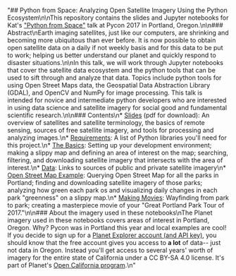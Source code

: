 "## Python from Space: Analyzing Open Satellite Imagery Using the Python Ecosystem\n\nThis repository contains the slides and Jupyter notebooks for Kat's [\"Python from Space\"](https://us.pycon.org/2017/schedule/presentation/364/) talk at Pycon 2017 in Portland, Oregon.\n\n### Abstract\nEarth imaging satellites, just like our computers, are shrinking and becoming more ubiquitous than ever before. It is now possible to obtain open satellite data on a daily if not weekly basis and for this data to be put to work; helping us better understand our planet and quickly respond to disaster situations.\n\nIn this talk, we will work through Jupyter notebooks that cover the satellite data ecosystem and the python tools that can be used to sift through and analyze that data. Topics include python tools for using Open Street Maps data, the Geospatial Data Abstraction Library (GDAL), and OpenCV and NumPy for image processing. This talk is intended for novice and intermediate python developers who are interested in using data science and satellite imagery for social good and fundamental scientific research.\n\n### Contents\n* [Slides](Pycon2017.pdf) (pdf for download): An overview of satellites and satellite terminology, the basics of remote sensing, sources of free satellite imagery, and tools for processing and analyzing images.\n* [Requirements](requirements.txt): A list of Python libraries you'll need for this project.\n* [The Basics](TheBasics.ipynb): Setting up your development environment; making a slippy map and defining an area of interest on the map; searching, filtering, and downloading satellite imagery that intersects with the area of interest.\n* [Data](data-sources.md): Links to sources of public and private satellite imagery\n* [Open Street Map Example](OpenStreetMapsExample.ipynb): Querying Open Street Map for all the parks in Portland; finding and downloading satellite imagery of those parks; analyzing how green each park os and visualizing daily changes in each park \"greenness\" on a slippy map.\n* [Making Movies](MovieTime.ipynb): Wayfinding from park to park; creating a masterpiece movie of your \"Great Portland Park Tour of 2017.\"\n\n### About the imagery used in these notebooks\nThe Planet imagery used in these notebooks covers areas of interest in Portland, Oregon. Why? Pycon was in Portland this year and local examples are cool! If you decide to sign up for a [Planet Explorer account (and API key)](https://www.planet.com/explorer/), you should know that the free account gives you access to **a lot** of data-- just not data in Oregon. Instead you'll get access to several years' worth of imagery for the entire state of California under a CC BY-SA 4.0 license. It's part of Planet's [Open California program](https://support.planet.com/hc/en-us/articles/212993777-What-is-included-in-Open-California-).\n"